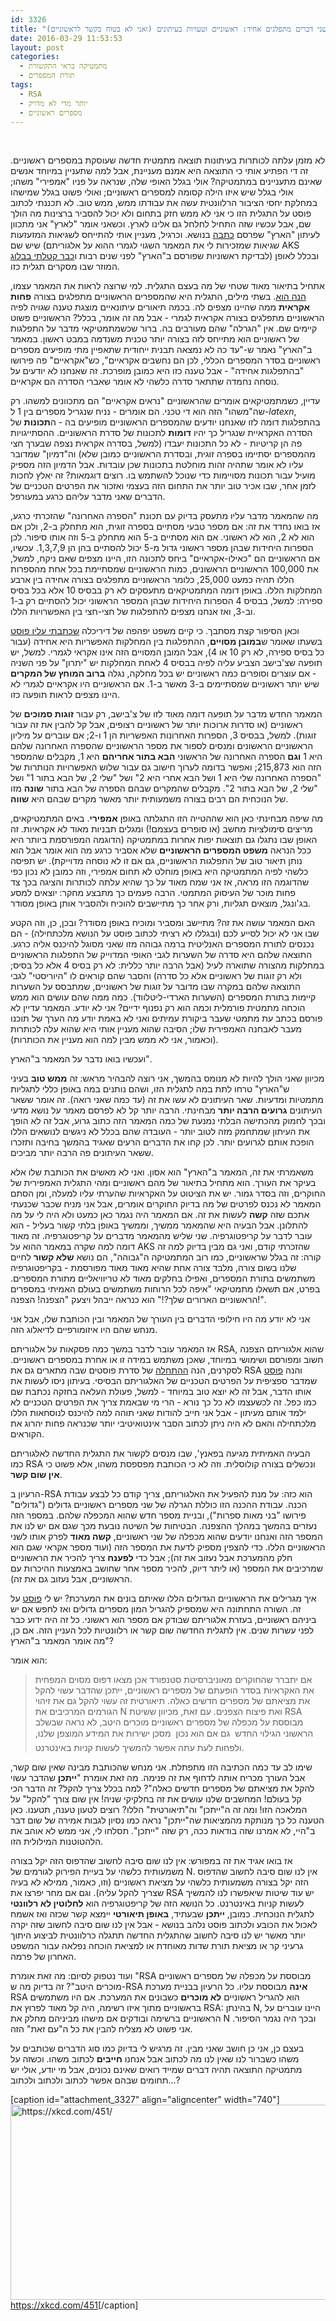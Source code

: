 ```yaml
---
id: 3326
title: "שני דברים מתפלגים אחיד: ראשוניים וטעויות בעיתונים (ואני לא בטוח בקשר לראשוניים)"
date: 2016-03-29 11:53:53
layout: post
categories: 
  - מתמטיקה בראי התקשורת
  - תורת המספרים
tags: 
  - RSA
  - יותר מדי לא מדויק
  - מספרים ראשוניים
---
```

&nbsp;

לא מזמן עלתה לכותרות בעיתונות תוצאה מתמטית חדשה שעוסקת במספרים ראשוניים. זה די הפתיע אותי כי התוצאה היא אמנם מעניינת, אבל למה שתעניין במיוחד אנשים שאינם מתעניינים במתמטיקה? אולי בגלל האופי שלה, שנראה על פניו "אמפירי" משהו; אולי בגלל שיש איזו הילה קסומה למספרים ראשוניים; ואולי פשוט בגלל שמישהו במחלקת יחסי הציבור הרלוונטית עשה את עבודתו ממש, ממש טוב. לא תכננתי לכתוב פוסט על התגלית הזו כי אני לא ממש חזק בתחום ולא יכול להסביר ברצינות מה הולך שם, אבל עכשיו שזה התחיל לחלחל גם אלינו לארץ. וכשאני אומר "לארץ" אני מתכוון לעיתון "הארץ" שפרסם <a href="http://www.haaretz.co.il/captain/software/.premium-1.2896871">כתבה</a> בנושא. וכרגיל, מעניין אותי להתייחס לשגיאות המזעזעות שיש שם (שגיאות שמזכירות לי את המאמר השגוי לגמרי ההוא על אלגוריתם AKS לבדיקת ראשוניות שפורסם ב"הארץ" לפני שנים רבות ו<a href="http://www.gadial.net/2008/07/20/bad_math_haaretz_on_aks/">כבר קטלתי בבלוג</a>) ובכלל לאופן המוזר שבו מסקרים תגלית כזו.

אתחיל בתיאור מאוד שטחי של מה בעצם התגלית. למי שרוצה לראות את המאמר עצמו, <a href="http://arxiv.org/abs/1603.03720">הנה הוא</a>. בשתי מילים, התגלית היא שהמספרים הראשוניים מתפלגים בצורה <strong>פחות אקראית</strong> ממה שהיינו מצפים לה. בכמה תיאורים עיתונאיים מוצגת טענה שגויה לפיה הראשוניים מתפלגים בצורה אקראית לגמרי - אבל מה זה אומר, בכלל? הראשוניים פשוט קיימים שם. אין "הגרלה" שהם מעורבים בה. ברור שכשמתמטיקאי מדבר על התפלגות של ראשוניים הוא מתייחס לזה בצורה יותר טכנית משנדמה במבט ראשון. במאמר ב"הארץ" נאמר ש-"עד כה לא נמצאה תבנית ייחודית שתאפיין מתי מופיעים מספרים ראשוניים בסדר המספרים הכללי, לכן הם נחשבים אקראיים", כש"אקראיים" פה פירושו "בהתפלגות אחידה" - אבל טענה כזו היא כמובן מופרכת. זה שאנחנו לא יודעים על נוסחה נחמדה שתתאר סדרה כלשהי לא אומר שאברי הסדרה הם אקראיים.

עדיין, כשמתמטיקאים אומרים שהראשוניים "נראים אקראיים" הם מתכוונים למשהו. רק שה"משהו" הזה הוא די טכני. הם אומרים - נניח שנגריל מספרים בין 1 ל-$latex n$, בהתפלגות דומה לזו שאנחנו יודעים שהמספרים הראשוניים מופיעים בה - ה<strong>תכונות</strong> של הסדרה האקראיית שנגריל כך יהיו <strong>דומות</strong> לתכונות של סדרת הראשוניים. ההסתייגויות פה הן קריטיות - לא כל התכונות יעבדו (למשל, בסדרה אקראית נצפה שבערך חצי מהמספרים יסתיימו בספרה זוגית, ובסדרת הראשוניים כמובן שלא) וה"דמיון" שמדובר עליו לא אומר שתהיה זהות מוחלטת בתכונות שכן עובדות. אבל הדמיון הזה מספיק מועיל עבור תכונות מסויימות כדי שנוכל להשתמש בו. רוצים דוגמאות? זה יאלץ לחכות לזמן אחר, שבו אכיר טוב יותר את התחום הזה בעצמי ואזכור את הפרטים הטכניים של הדברים שאני מדבר עליהם כרגע במעורפל.

מה שהמאמר מדבר עליו מתעסק בדיוק עם תכונת "הספרה האחרונה" שהזכרתי כרגע, אז בואו נחדד את זה: אם מספר טבעי מסתיים בספרה זוגית, הוא מתחלק ב-2, ולכן אם הוא לא 2, הוא לא ראשוני. אם הוא מסתיים ב-5 הוא מתחלק ב-5 וזה אותו סיפור. לכן הספרות היחידות שבהן מספר ראשוני גדול מ-5 יכול להסתיים בהן הן 1,3,7,9. עכשיו, אם הראשוניים הם "כאילו-אקראיים" ביחס לתכונה הזו, היינו מצפים שאם ניקח, למשל, את 100,000 הראשוניים הראשונים, כמות הראשוניים שמסתיימת בכל אחת מהספרות הללו תהיה כמעט 25,000, כלומר הראשוניים מתפלגים בצורה אחידה בין ארבע המחלקות הללו. באופן דומה המתמטיקאים מתעסקים לא רק בבסיס 10 אלא בכל בסיס ספירה: למשל, בבסיס 4 הספרות היחידות שבהן המספר הראשוני יכול להסתיים רק ב-1 וב-3, ואז אנחנו מצפים להתפלגות של חצי-חצי בין האפשרויות הללו.

וכאן הסיפור קצת מסתבך. כי קיים משפט יפהפה של דיריכלה <a href="http://www.gadial.net/2009/05/25/dirichlet_theorem_on_arithmetic_progressions/">שכתבתי עליו פוסט</a> בשעתו שאומר ש<strong>במובן מסויים</strong>, ההתפלגות בין המחלקות האפשריות היא אחידה (עבור כל בסיס ספירה, לא רק 10 או 4), אבל המובן המסויים הזה אינו אקראי לגמרי. למשל, יש תופעה שצ'בישב הצביע עליה לפיה בבסיס 4 לאחת המחלקות יש "יתרון" על פני השניה - אם עוצרים וסופרים כמה ראשוניים יש בכל מחלקה, נגלה <strong>ברוב המוחץ של המקרים</strong> שיש יותר ראשוניים שמסתיימים ב-3 מאשר ב-1. אם הראשוניים היו אקראיים לגמרי לא היינו מצפים לראות תופעה כזו.

המאמר החדש מדבר על תופעה דומה מאוד לזו של צ'בישב, רק עבור <strong>זוגות סמוכים</strong> של ראשוניים (או סדרות ארוכות יותר של ראשוניים רצופים, אבל קל להבין את זה עבור זוגות). למשל, בבסיס 3, הספרות האחרונות האפשריות הן 1 ו-2; אם עוברים על מיליון הראשוניים הראשונים ומנסים לספור את מספר הראשוניים שהספרה האחרונה שלהם היא 1 <strong>וגם</strong> הספרה האחרונה של הראשוני <strong>הבא בתור אחריהם</strong> היא 1, מקבלים שהמספר הזה הוא 215,873; ואפשר בדומה לערוך חישוב גם עבור שלוש האפשרויות הנותרות של "הספרה האחרונה שלי היא 1 ושל הבא אחרי היא 2" ושל "שלי 2, של הבא בתור 1" ושל "שלי 2, של הבא בתור 2". מקבלים שהמקרים שבהם הספרה של הבא בתור <strong>שונה</strong> מזו של הנוכחית הם רבים בצורה משמעותית יותר מאשר מקרים שבהם היא <strong>שווה</strong>.

מה שיפה מבחינתי כאן הוא שההטייה הזו התגלתה באופן <strong>אמפירי</strong>. באים המתמטיקאים, מריצים סימולציות מחשב (או סופרים בעצמם!) ומגלים תבניות מאוד לא אקראיות. זה האופן שבו נתגלו גם תוצאות יפות אחרות במתמטיקה (הדוגמה המפורסמת ביותר היא ככל הנראה <strong>משפט המספרים הראשוניים</strong> שלא אסביר כרגע מה הוא אומר אבל הוא נותן תיאור טוב של התפלגות הראשוניים, גם אם זו לא נוסחה מדוייקת). יש תפיסה כלשהי לפיה המתמטיקה היא באופן מוחלט לא תחום אמפירי, וזה כמובן לא נכון כפי שהדוגמה הזו מראה, אז אני שמח מאוד על כך שהיא עלתה לכותרות והציגה בכך צד פחות מוכר של העיסוק המתמטי. הרבה פעמים כך מתבצע מחקר: יוצאים למסע בג'ונגל, מוצאים תגליות, ורק אחר כך מתיישבים להוכיח ולהסביר אותן באופן מסודר.

האם המאמר עושה את זה? מתיישב ומסביר ומוכיח באופן מסודר? ובכן, כן, וזה הקטע שבו אני לא יכול לסייע לכם (ובגללו לא רציתי לכתוב פוסט על הנושא מלכתחילה) - הם נכנסים לתורת המספרים האנליטית ברמה גבוהה מזו שאני מסוגל להיכנס אליה כרגע. התוצאה שלהם היא סדרה של השערות לגבי האופי המדוייק של התפלגות הראשוניים במחלקות מהצורה שתוארה לעיל (אבל הרבה יותר כללית: לא רק בסיס 4 אלא כל בסיס; ולא רק זוגות של ראשוניים אלא כל סדרה) והסבר שהם קוראים לו "היוריסטי" לגבי התוצאה שלהם במקרה שבו מדובר על זוגות של ראשוניים, שמתבסס על השערות קיימות בתורת המספרים (השערות הארדי-ליטלווד). כמה ממה שהם עושים הוא ממש הוכחה מתמטית פורמלית וכמה הוא רק נפנוף ידיים? אני לא יודע. המאמר עדיין לא פורסם בכתב עת מתמטי שעבר ביקורת עמיתים ואני לא באמת יודע מה הערך של תוכנו מעבר לאבחנה האמפירית שלו; הסיבה שהוא מעניין אותי היא שהוא עלה לכותרות (וכאמור, אני לא ממש מבין למה הוא מעניין את הכותרות).

ועכשיו בואו נדבר על המאמר ב"הארץ".

מכיוון שאני הולך להיות לא מנומס בהמשך, אני רוצה להבהיר מראש: זה <strong>ממש טוב</strong> בעיני ש"הארץ" טרחו לתת במה לתגלית הזו, ושהם נותנים במה באופן כללי לתגליות מתמטיות ומדעיות. שאר העיתונים לא עשו את זה (עד כמה שאני רואה). זה אומר ששאר העיתונים <strong>גרועים הרבה יותר</strong> מבחינתי. הרבה יותר קל לא לפרסם מאמר על נושא מדעי ובכך לחמוק מהכתישה הבלתי נמנעת של כמה המאמר הזה כתוב גרוע, אבל זה לא הופך את העיתון שמתחמק מזה לטוב יותר - העובדה שהם בכלל לא ניגשים לנושאים הללו הופכת אותם לגרועים יותר. לכן קחו את הדברים הרעים שאגיד בהמשך בחיבה ותזכרו ששאר העיתונים פה הרבה יותר מביכים.

משאמרתי את זה, המאמר ב"הארץ" הוא אסון. ואני לא מאשים את הכותבת שלו אלא בעיקר את העורך. הוא מתחיל בתיאור של מהם ראשוניים ומהי התגלית האמפירית של החוקרים, וזה בסדר גמור. יש את הציטוט על האקראיות שהערתי עליו למעלה, ומן הסתם המאמר לא נכנס לפרטים של מה בדיוק החוקרים אומרים, אבל אני מניח שכבר שכנעתי אתכם שזה <strong>קשה</strong> לעשות את זה. אם המאמר היה נגמר כאן כמעט ולא היה לי על מה להתלונן. אבל הבעיה היא שהמאמר ממשיך, וממשיך באופן בלתי קשור בעליל - הוא עובר לדבר על קריפטוגרפיה. שני שליש מהמאמר מדברים על קריפטוגרפיה. זה מאוד דומה למה שקרה במאמר ההוא על AKS שהזכרתי קודם, ואני גם מבין בדיוק למה זה קורה: זה בגלל שראשוניים, כמו רוב המתמטיקה ה"גבוהה", הם נושא <strong>שלא קשור</strong> לחיים שלנו בשום צורה, מלבד צורה אחת שהיא מאוד מאוד מפורסמת - בקריפטוגרפיה משתמשים בתורת המספרים, ואפילו בחלקים מאוד לא טריוויאליים מתורת המספרים. בפרט, אם תשאלו מתמטיקאי "איפה לכל הרוחות משתמשים בעולם האמיתי במספרים הראשוניים הארורים שלך?!" הוא כנראה ייבהל ויצעק "הצפנה! הצפנה!".

אני לא יודע מה היו חילופי הדברים בין העורך של המאמר ובין הכותבת שלו, אבל אני מנחש שהם היו איזומורפיים לדיאלוג הזה.

אז המאמר עובר לדבר במשך כמה פסקאות על אלגוריתם RSA, שהוא אלגוריתם הצפנה חשוב ומפורסם ושימושי במיוחד, שאכן משתמש במידה זו או אחרת במספרים ראשוניים. לסקרנים, הנה <a href="http://www.gadial.net/2007/11/17/cryptography_intro/">ההתחלה</a> של סדרת פוסטים שבה מתארים גם את RSA והנה <a href="http://www.gadial.net/2007/11/27/rsa_math/">פוסט</a> שמדבר ספציפית על הפרטים הטכניים של האלגוריתם הבסיסי. בעיתון ניסו לעשות את אותו הדבר, אבל זה לא יוצא טוב במיוחד - למשל, פעולת העלאה בחזקה נכתבת שם כמו כפל. זה לכשעצמו לא כל כך נורא - הרי מי שבאמת צריך את הפרטים הטכניים לא ילמד אותם מעיתון - אבל אני חייב להודות שאני תוהה למה להיכנס לנוסחאות הללו מלכתחילה והאם לא היה ניתן לכתוב הסבר אינטואיטיבי יותר שכנראה פחות יהרוג את הקוראים.

הבעיה האמיתית מגיעה בפאנץ', שבו מנסים לקשור את התגלית החדשה לאלגוריתם כמו RSA ונכשלים בצורה קולוסלית. וזה לא כי הכותבת מפספסת משהו, אלא פשוט כי <strong>אין שום קשר</strong>.

הרעיון ב-RSA הוא כזה: על מנת להפעיל את האלגוריתם, צריך קודם כל לבצע עבודת הכנה. עבודת ההכנה הזו כוללת הגרלה של שני מספרים ראשוניים גדולים ("גדולים" פירושו "בני מאות ספרות"), ובניית מספר חדש שהוא המכפלה שלהם. במספר הזה נעזרים בהמשך במהלך ההצפנה. הבטיחות של השיטה נובעת מכך שגם אם יש לנו את המספר הזה ואנחנו יודעים שהוא מכפלה של שני ראשוניים, <strong>קשה מאוד</strong> לפרק אותו לשני הראשוניים הללו. כדי להצפין מספיק לדעת את המספר הזה (ועוד מספר אקראי שגם הוא חלק מהמערכת אבל נעזוב את זה); אבל כדי <strong>לפענח</strong> צריך להכיר את הראשוניים שמרכיבים את המספר (או ליתר דיוק, להכיר מספר אחר שחושב באמצעות ההיכרות עם הראשוניים, אבל נעזוב גם את זה).

איך מגרילים את הראשוניים הגדולים הללו שאיתם בונים את המערכת? יש לי <a href="http://www.gadial.net/2009/08/09/miller_rabin/">פוסט</a> על זה. השורה התחתונה היא שמספיק להגריל המון מספרים גדולים ואז לחפש אם יש ביניהם ראשוניים, בעזרת אלגוריתם שבודק אם מספר הוא ראשוני. כל זה היה ידוע כבר לפני עשרות שנים. אין לתגלית החדשה שום קשר או רלוונטיות לכל העניין הזה. אם כן, מה אומר המאמר ב"הארץ"?

הוא אומר:
<blockquote>אם יתברר שהחוקרים מאוניברסיטת סטנפורד אכן מצאו דפוס מסוים המפחית את האקראיות בסדר הופעתם של מספרים ראשוניים, ייתכן שהדבר עשוי להקל את מציאתם של מספרים חדשים כאלה. תיאורטית זה עשוי להקל גם את זיהוי הגורמים המרכיבים את N ואת פיצוח הצפנים. עם זאת, מכיוון ששיטת RSA מבוססת על מכפלה של מספרים ראשוניים מוכרים היטב, לא נראה שבשלב הראשוני הגילוי החדש  גם אם הוא נכון  מסכן ישירות את המידע המוצפן שלנו, ולפחות לעת עתה אפשר להמשיך לעשות קניות באינטרנט.</blockquote>
שימו לב עד כמה הכתיבה הזו מתפתלת. אני מנחש שהכותבת מבינה שאין שום קשר, אבל העורך מכריח אותה לדחוף את זה פנימה. מה זאת אומרת "<strong>ייתכן</strong> שהדבר עשוי להקל את מציאתם של מספרים חדשים כאלה"? למה בכלל צריך להקל? זה הדבר הכי קל בעולם! המחשבים שלנו עושים את זה בחלקיקי שניה! אין שום צורך "להקל" על המלאכה הזו! ומה זה ה"ייתכן" וה"תיאורטית" הללו? רוצים לטעון טענה, תטענו. כאן הטענה כל כך מנותקת מהמציאות שה"ייתכן" נראה כמו נסיון לגבות אמירה של שום דבר ב"היי, לא אמרנו שזה בודאות ככה, רק שזה "ייתכן". תסלחו לי, אני ממש לא אוהב את הלהטוטנות המילולית הזו.

אז בואו אגיד את זה במפורש: אין לנו שום סיבה לחשוב שהדפוס הזה יקל בצורה משמעותית כלשהי על בעיית הפירוק לגורמים של N. אין לנו שום סיבה לחשוב שהדפוס הזה יקל בצורה משמעותית כלשהי על מציאת ראשוניים (וזו, כאמור, ממילא לא בעיה שצריך להקל עליה). וגם אם מחר יפרצו את RSA יש עוד שיטות שיאפשרו לנו להמשיך לעשות קניות באינטרנט. כל הנושא הזה של קריפטוגרפיה הוא <strong>לחלוטין לא רלוונטי</strong> לתגלית הנוכחית. כמובן, <strong>ייתכן</strong> שבעתיד, <strong>באופן תיאורטי</strong> יימצא קשר שכזה ואז אשמח לאכול את הכובע ולכתוב פוסט נלהב בנושא - אבל אין לנו שום סיבה לחשוב שזה יקרה יותר מאשר יש לנו סיבה לחשוב שהתגלית החדשה תתגלה כרלוונטית לביצוע היתוך גרעיני קר או מציאת תורת שדות מאוחדת או למציאת הוכחה נפלאה עבור המשפט האחרון של פרמה.

ועוד נטפוק לסיום: מה זאת אומרת "RSA מבוססת על מכפלה של מספרים ראשוניים מוכרים היטב"? זה בדיוק מה ש-RSA <strong>אינה</strong> מבוססת עליו. כל הרעיון בבניית מערכת RSA הוא להגריל ראשוניים <strong>לא מוכרים</strong> כשבונים את המערכת. אם היו משתמשים בראשוניים מתוך איזו רשימה, היה קל מאוד לפרוץ את RSA: בהינתן N, היינו עוברים על הראשוניים ברשימה ובודקים אם מישהו מביניהם מחלק את N ובכך היה נגמר הסיפור. אני פשוט לא מצליח להבין את כל ה"עם זאת" הזה.

בעצם כן, אני כן חושב שאני מבין. זה מרגיש לי בדיוק כמו סוג הדברים שכותבים על משהו כשברור לנו שאין לנו מה לכתוב אבל אנחנו <strong>חייבים</strong> לכתוב משהו. וכשזה על מתמטיקה התוצאה תהיה דברים שמייד רואים שאינם נכונים, אבל מי יודע, אולי יש תחומים שבהם אפשר לכתוב ולכתוב ולכתוב...?

[caption id="attachment_3327" align="aligncenter" width="740"]<a href="http://www.gadial.net/wp-content/uploads/2016/03/impostor.png" rel="attachment wp-att-3327"><img class="size-full wp-image-3327" src="http://www.gadial.net/wp-content/uploads/2016/03/impostor.png" alt="https://xkcd.com/451/" width="740" height="312" /></a> <a href="https://xkcd.com/451/">https://xkcd.com/451</a>[/caption]
